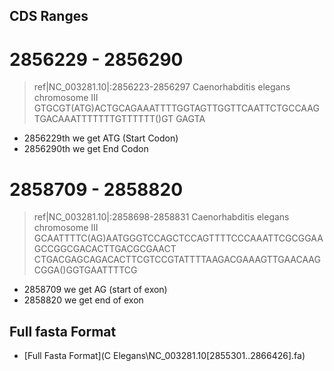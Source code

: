 ## CDS Ranges

# 2856229 - 2856290
>ref|NC_003281.10|:2856223-2856297 Caenorhabditis elegans chromosome III
GTGCGT(ATG)ACTGCAGAAATTTTGGTAGTTGGTTCAATTCTGCCAAGTGACAAATTTTTTTGTTTTTT()GT
GAGTA

- 2856229th we get ATG (Start Codon)
- 2856290th we get End Codon

# 2858709 - 2858820
>ref|NC_003281.10|:2858698-2858831 Caenorhabditis elegans chromosome III
GCAATTTTC(AG)AATGGGTCCAGCTCCAGTTTTCCCAAATTCGCGGAAGCCGGCGACACTTGACGCGAACT
CTGACGAGCAGACACTTCGTCCGTATTTTAAGACGAAAGTTGAACAAGCGGA()GGTGAATTTTCG

- 2858709 we get AG (start of exon)
- 2858820 we get end of exon

## Full fasta Format
- [Full Fasta Format](C Elegans\NC_003281.10[2855301..2866426].fa)
